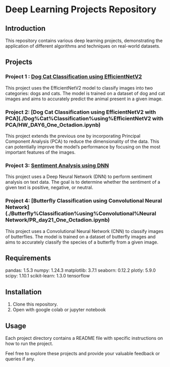 # Deep Learning Projects Repository

## Introduction
This repository contains various deep learning projects, demonstrating the application of different algorithms and techniques on real-world datasets.

## Projects

### Project 1 : [Dog Cat Classification using EfficientNetV2](./Dog%Cat%Classification%using%EfficientNetV2/HW_DAY5_One_Octadion.ipynb)
This project uses the EfficientNetV2 model to classify images into two categories: dogs and cats. The model is trained on a dataset of dog and cat images and aims to accurately predict the animal present in a given image.

### Project 2: [Dog Cat Classification using EfficientNetV2 with PCA](./Dog%Cat%Classification%using%EfficientNetV2 with PCA/HW_DAY6_One_Octadion.ipynb)
This project extends the previous one by incorporating Principal Component Analysis (PCA) to reduce the dimensionality of the data. This can potentially improve the model’s performance by focusing on the most important features of the images.

### Project 3: [Sentiment Analysis using DNN](./Sentiment%Analysis%using%DNN/PR_day20_One_Octadion.ipynb)
This project uses a Deep Neural Network (DNN) to perform sentiment analysis on text data. The goal is to determine whether the sentiment of a given text is positive, negative, or neutral.

### Project 4: [Butterfly Classification using Convolutional Neural Network](./Butterfly%Classification%using%Convolutional%Neural Network/PR_day21_One_Octadion.ipynb)
This project uses a Convolutional Neural Network (CNN) to classify images of butterflies. The model is trained on a dataset of butterfly images and aims to accurately classify the species of a butterfly from a given image.

## Requirements
pandas: 1.5.3 numpy: 1.24.3 matplotlib: 3.7.1 seaborn: 0.12.2 plotly: 5.9.0 scipy: 1.10.1 scikit-learn: 1.3.0 tensorflow

## Installation

1. Clone this repository.
2. Open with google colab or jupyter notebook

## Usage
Each project directory contains a README file with specific instructions on how to run the project.

Feel free to explore these projects and provide your valuable feedback or queries if any.
